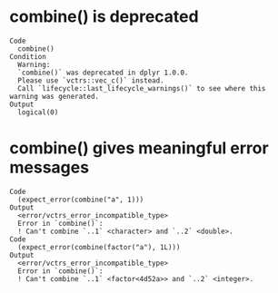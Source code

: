 # combine() is deprecated

    Code
      combine()
    Condition
      Warning:
      `combine()` was deprecated in dplyr 1.0.0.
      Please use `vctrs::vec_c()` instead.
      Call `lifecycle::last_lifecycle_warnings()` to see where this warning was generated.
    Output
      logical(0)

# combine() gives meaningful error messages

    Code
      (expect_error(combine("a", 1)))
    Output
      <error/vctrs_error_incompatible_type>
      Error in `combine()`:
      ! Can't combine `..1` <character> and `..2` <double>.
    Code
      (expect_error(combine(factor("a"), 1L)))
    Output
      <error/vctrs_error_incompatible_type>
      Error in `combine()`:
      ! Can't combine `..1` <factor<4d52a>> and `..2` <integer>.

